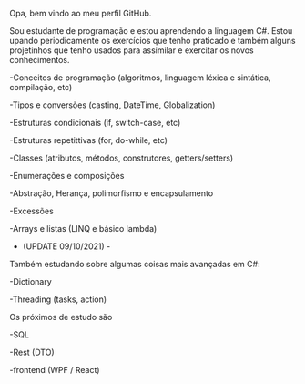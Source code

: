 Opa, bem vindo ao meu perfil GitHub.

Sou estudante de programação e estou aprendendo a linguagem C#.
Estou upando periodicamente os exercícios que tenho praticado e também alguns projetinhos que tenho usados para assimilar e exercitar os novos conhecimentos.

-Conceitos de programação (algoritmos, linguagem léxica e sintática, compilação, etc)

-Tipos e conversões (casting, DateTime, Globalization)

-Estruturas condicionais (if, switch-case, etc)

-Estruturas repetittivas (for, do-while, etc)

-Classes (atributos, métodos, construtores, getters/setters)

-Enumerações e composições

-Abstração, Herança, polimorfismo e encapsulamento

-Excessões

-Arrays e listas (LINQ e básico lambda)


- (UPDATE 09/10/2021) - 


Também estudando sobre algumas coisas mais avançadas em C#:

-Dictionary

-Threading (tasks, action)

Os próximos de estudo são

-SQL

-Rest (DTO)

-frontend (WPF / React)
